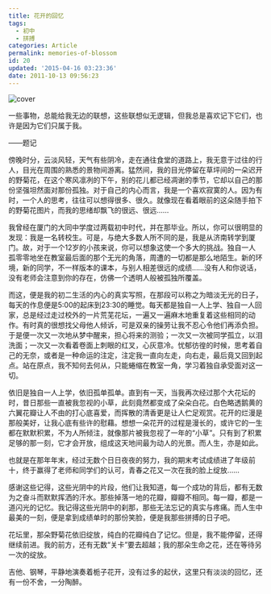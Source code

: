 ```yaml
---
title: 花开的回忆
tags:
  - 初中
  - 拼搏
categories: Article
permalink: memories-of-blossom
id: 20
updated: '2015-04-16 03:23:36'
date: 2011-10-13 09:56:23
---
```


![cover](https://cat.yufan.me/cats/054419NKt.jpg)

一些事物，总能给我无边的联想，这些联想似无逻辑，但我总是喜欢记下它们，也许是因为它们只属于我。

——题记

傍晚时分，云淡风轻，天气有些阴冷，走在通往食堂的道路上，我无意于过往的行人，目光在周围的熟悉的景物间游离。猛然间，我的目光停留在草坪间的一朵迟开的野菊花，在这个寒风凛冽的下午，别的花儿都已经凋谢的季节，它却以自己的那份坚强坦然面对那份孤独。<!--more-->对于自己的内心而言，我是一个喜欢寂寞的人。因为有时，一个人的思考，往往可以想得很多、很久。就像现在看着眼前的这朵随手拍下的野菊花图片，而我的思绪却飘飞的很远、很远……

我曾经在厦门的大同中学度过两载初中时代，并在那毕业。所以，你可以很明显的发现：我是一名转校生。可是，与绝大多数人所不同的是，我是从济南转学到厦门。故，对于一个12岁的小孩来说，你可以想象这使一个多大的挑战。独自一人孤零零地坐在教室最后面的那个无光的角落，周遭的一切都是那么地陌生。新的环境，新的同学，不一样版本的课本，与别人相差很远的成绩……没有人和你说话，没有老师会注意到你的存在，仿佛一个透明人般被孤独所覆盖。

而这，便是我的初二生活的内心的真实写照，在那段可以称之为暗淡无光的日子，每天的作息便是5:00的起床到23:30的睡觉。每天都是独自一人上学、独自一人回家，总是经过走过校外的一片荒芜花坛，一遍又一遍麻木地重复着这些相同的动作。有时真的很想找父母他人倾诉，可是双亲的操劳让我不忍心令他们再添负担。于是便一次又一次地从梦中醒来，担心将来的测验；一次又一次被同学孤立，以泪洗面；一次又一次看着卷面上刺眼的红叉，心灰意冷。忧郁彷徨的时候，思考着自己的无奈，或者是一种命运的注定，注定我一直向左走，向右走，最后竟又回到起点。站在原点，我不知何去何从，只能蜷缩在教室一角，学习着独自承受面对这一切。

依旧是独自一人上学，依旧孤单孤单。直到有一天，当我再次经过那个大花坛的时，昔日那些一直被我忽视的小草，此刻竟然都变成了朵朵白花。白色略透鹅黄的六翼花瓣让人不由的打心底喜爱，而挥散的清香更是让人伫足观赏。花开的烂漫是那般美好，让我心底有些许的慰藉。想想一朵花开的过程是漫长的，或许它的一生都在默默积累，不为人所倾注，就像那片被我忽视了一年的“小草”。只有到了积累足够的那一刻，它才会开放，组成这天地间最为动人的光景。而人生，亦是如此。

也就是在那年年末，经过无数个日日夜夜的努力，我的期末考试成绩进了年级前十，终于赢得了老师和同学们的认可，青春之花又一次在我的脸上绽放……

感谢这些记得，这些光阴中的片段，他们让我知道，每一个成功的背后，都有无数为之奋斗而默默挥洒的汗水。那些掉落一地的花瓣，瓣瓣不相同。每一瓣，都是一道闪光的记忆。我记得这些光阴中的刹那，那些无法忘记的真实与疼痛。而人生中最美的一刻，便是拿到成绩单时的那份笑脸，便是我那些拼搏的日子吧。

花坛里，那朵野菊花依旧绽放，纯白的花瓣纯白了记忆。但是，我不能停留，还得继续前进。我的前方，还有无数“关卡”要去超越；我的那朵生命之花，还在等待另一次的绽放。

吉他、钢琴，平静地演奏着栀子花开，没有过多的起伏，这里只有淡淡的回忆，还有一份不舍，一分陶醉。
